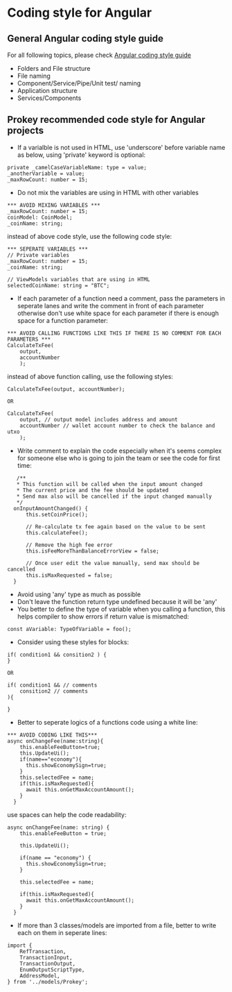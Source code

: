 
# Coding style for Angular
## General Angular coding style guide
For all following topics, please check [Angular coding style guide](https://angular.io/guide/styleguide)
- Folders and File structure
- File naming
- Component/Service/Pipe/Unit test/ naming
- Application structure
- Services/Components 
## Prokey recommended code style for Angular projects
- If a varialble is not used in HTML, use 'underscore' before variable name as below, using 'private' keyword is optional:
```
private _camelCaseVariableName: type = value;
_anotherVariable = value;
_maxRowCount: number = 15; 
```
  
- Do not mix the variables are using in HTML with other variables
```
*** AVOID MIXING VARIABLES ***
_maxRowCount: number = 15;
coinModel: CoinModel;
_coinName: string;
```
instead of above code style, use the following code style:
```
*** SEPERATE VARIABLES ***
// Private variables
_maxRowCount: number = 15;
_coinName: string;

// ViewModels variables that are using in HTML 
selectedCoinName: string = "BTC";

```
- If each parameter of a function need a comment, pass the parameters in seperate lanes and write the comment in front of each parameter otherwise don't use white space for each parameter if there is enough space for a function parameter:
```
*** AVOID CALLING FUNCTIONS LIKE THIS IF THERE IS NO COMMENT FOR EACH PARAMETERS ***
CalculateTxFee(
    output,
    accountNumber
    );
```
instead of above function calling, use the following styles:
```
CalculateTxFee(output, accountNumber);

OR

CalculateTxFee(
    output, // output model includes address and amount
    accountNumber // wallet account number to check the balance and utxo
    );

```
- Write comment to explain the code especially when it's seems complex for someone else who is going to join the team or see the code for first time:
```
   /**
   * This function will be called when the input amount changed
   * The current price and the fee should be updated
   * Send max also will be cancelled if the input changed manually
   */
  onInputAmountChanged() {
      this.setCoinPrice();

      // Re-calculate tx fee again based on the value to be sent
      this.calculateFee();

      // Remove the high fee error 
      this.isFeeMoreThanBalanceErrorView = false;

      // Once user edit the value manually, send max should be cancelled
      this.isMaxRequested = false;
  }
```
- Avoid using 'any' type as much as possible
- Don't leave the function return type undefined because it will be 'any'
- You better to define the type of variable when you calling a function, this helps compiler to show errors if return value is mismatched:
```
const aVariable: TypeOfVariable = foo();
```
- Consider using these styles for blocks:
```
if( condition1 && consition2 ) {
}

OR

if( condition1 && // comments
    consition2 // comments
){

}
```
- Better to seperate logics of a functions code using a white line:
```
*** AVOID CODING LIKE THIS***
async onChangeFee(name:string){
    this.enableFeeButton=true;
    this.UpdateUi();
    if(name=="economy"){
      this.showEconomySign=true;
    }
    this.selectedFee = name;
    if(this.isMaxRequested){
      await this.onGetMaxAccountAmount();
    } 
  }
```
use spaces can help the code readability:
```
async onChangeFee(name: string) {
    this.enableFeeButton = true;
    
    this.UpdateUi();
    
    if(name == "economy") {
      this.showEconomySign=true;
    }
    
    this.selectedFee = name;
    
    if(this.isMaxRequested){
      await this.onGetMaxAccountAmount();
    } 
  }
```
- If more than 3 classes/models are imported from a file, better to write each on them in seperate lines:
```
import {
    RefTransaction,
    TransactionInput,
    TransactionOutput,
    EnumOutputScriptType,
    AddressModel,
} from '../models/Prokey';
```


